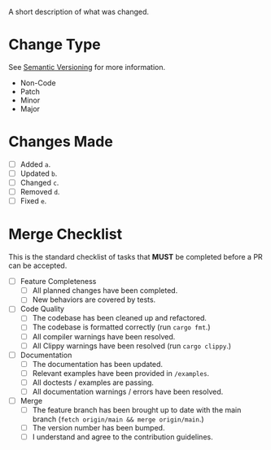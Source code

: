 <!-- Include a quick summary of the changes made in this PR. -->

A short description of what was changed.

# Change Type 

See [Semantic Versioning](https://semver.org/) for more information.

<!-- Select one (Delete the rest): -->

- Non-Code
- Patch
- Minor
- Major

# Changes Made

<!-- Planned changes should be done as a checklist, and changes marked off when completed. -->

- [ ] Added `a`. 
- [ ] Updated `b`.
- [ ] Changed `c`.
- [ ] Removed `d`.
- [ ] Fixed `e`.

# Merge Checklist

This is the standard checklist of tasks that **MUST** be completed before a PR can be accepted.

- [ ] Feature Completeness
  - [ ] All planned changes have been completed.
  - [ ] New behaviors are covered by tests.
- [ ] Code Quality
  - [ ] The codebase has been cleaned up and refactored.
  - [ ] The codebase is formatted correctly (run `cargo fmt`.)
  - [ ] All compiler warnings have been resolved.
  - [ ] All Clippy warnings have been resolved (run `cargo clippy`.)
- [ ] Documentation
  - [ ] The documentation has been updated.
  - [ ] Relevant examples have been provided in `/examples`.
  - [ ] All doctests / examples are passing.
  - [ ] All documentation warnings / errors have been resolved.
- [ ] Merge
  - [ ] The feature branch has been brought up to date with the main branch (`fetch origin/main && merge origin/main`.)
  - [ ] The version number has been bumped.
  - [ ] I understand and agree to the contribution guidelines.
